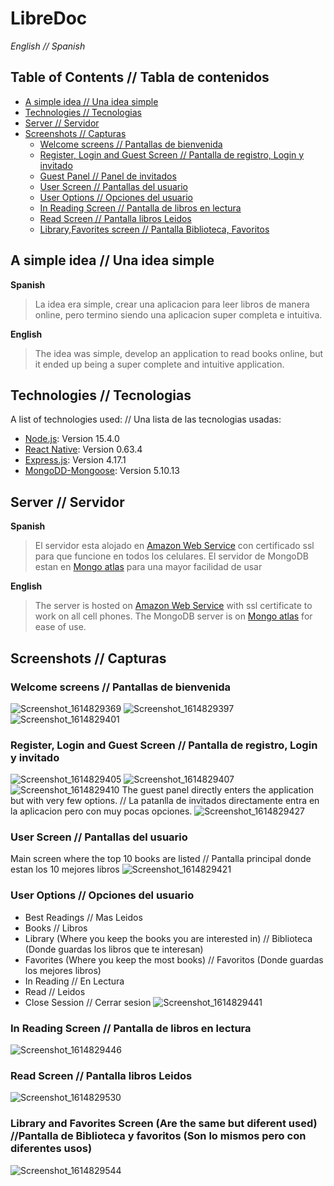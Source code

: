 # LibreDoc
*English // Spanish*

## **Table of Contents // Tabla de contenidos**

- [A simple idea // Una idea simple](#idea)
- [Technologies // Tecnologias](#Technologies)
- [Server // Servidor](#Server)
- [Screenshots // Capturas](#screens)
    - [Welcome screens // Pantallas de bienvenida](#welcome)     
    - [Register, Login and Guest Screen // Pantalla de registro, Login y invitado](#login)
    - [Guest Panel // Panel de invitados](#guest)
    - [User Screen // Pantallas del usuario](#user)
    - [User Options // Opciones del usuario](#options)
    - [In Reading Screen // Pantalla de libros en lectura](#reading)
    - [Read Screen // Pantalla libros Leidos](#read)
    - [Library,Favorites screen // Pantalla Biblioteca, Favoritos](#fav)


## **A simple idea // Una idea simple** <a name = "idea"></a>

**Spanish** 
>La idea era simple, crear una aplicacion para leer libros de manera online, pero termino siendo una aplicacion super completa e intuitiva.

**English**
>The idea was simple, develop an application to read books online, but it ended up being a super complete and intuitive application.

## **Technologies // Tecnologias** <a name = "Technologies"></a>
A list of technologies used: // Una lista de las tecnologias usadas:
* [Node.js](https://nodejs.org/): Version 15.4.0 
* [React Native](https://reactnative.dev/): Version 0.63.4
* [Express.js](https://expressjs.com/): Version 4.17.1
* [MongoDD-Mongoose](https://mongoosejs.com/): Version 5.10.13

## **Server // Servidor** <a name = "Server"></a>
**Spanish** 
>El servidor esta alojado en [Amazon Web Service](https://aws.amazon.com/es/) con certificado ssl para que funcione en todos los celulares.
>El servidor de MongoDB estan en [Mongo atlas](https://www.mongodb.com/cloud/atlas) para una mayor facilidad de usar 

**English**
>The server is hosted on [Amazon Web Service](https://aws.amazon.com/es/) with ssl certificate to work on all cell phones.
>The MongoDB server is on [Mongo atlas](https://www.mongodb.com/cloud/atlas) for ease of use.

## **Screenshots // Capturas** <a name = "screens"></a>
### Welcome screens // Pantallas de bienvenida <a name = "welcome"></a>
![Screenshot_1614829369](https://user-images.githubusercontent.com/26339240/109908470-17fdc880-7c83-11eb-8593-e76b6aef29d4.png)
![Screenshot_1614829397](https://user-images.githubusercontent.com/26339240/109908478-1d5b1300-7c83-11eb-923e-818d46118256.png)
![Screenshot_1614829401](https://user-images.githubusercontent.com/26339240/109908493-23e98a80-7c83-11eb-91a7-be752da13b7a.png)
### Register, Login and Guest Screen // Pantalla de registro, Login y invitado <a name = "login"></a>
![Screenshot_1614829405](https://user-images.githubusercontent.com/26339240/109908495-251ab780-7c83-11eb-99f9-46a838878594.png)
![Screenshot_1614829407](https://user-images.githubusercontent.com/26339240/109908736-8e022f80-7c83-11eb-9f2d-0b9407240ca5.png)
![Screenshot_1614829410](https://user-images.githubusercontent.com/26339240/109908739-8e9ac600-7c83-11eb-8a25-67a6be3e0b30.png)
The guest panel directly enters the application but with very few options. // 
La patanlla de invitados directamente entra en la aplicacion pero con muy pocas opciones. <a name = "guest"></a>
![Screenshot_1614829427](https://user-images.githubusercontent.com/26339240/109908752-93f81080-7c83-11eb-9727-644f0a99acad.png)
### User Screen // Pantallas del usuario <a name = "user"></a>
Main screen where the top 10 books are listed //
Pantalla principal donde estan los 10 mejores libros
![Screenshot_1614829421](https://user-images.githubusercontent.com/26339240/109908920-edf8d600-7c83-11eb-96ce-a39f60c2574c.png)
### User Options // Opciones del usuario <a name = "options"></a>
* Best Readings // Mas Leidos
* Books // Libros
* Library (Where you keep the books you are interested in) // Biblioteca (Donde guardas los libros que te interesan)
* Favorites (Where you keep the most books) // Favoritos (Donde guardas los mejores libros)
* In Reading // En Lectura
* Read // Leidos
* Close Session // Cerrar sesion 
![Screenshot_1614829441](https://user-images.githubusercontent.com/26339240/109909014-213b6500-7c84-11eb-969b-b811e00d8075.png)
### In Reading Screen // Pantalla de libros en lectura <a name = "reading"></a>
![Screenshot_1614829446](https://user-images.githubusercontent.com/26339240/109909467-ea198380-7c84-11eb-8c74-4e73cce3f222.png)
### Read Screen // Pantalla libros Leidos <a name = "read"></a>
![Screenshot_1614829530](https://user-images.githubusercontent.com/26339240/109909562-12a17d80-7c85-11eb-823d-7a599d8b8123.png)
### Library and Favorites Screen (Are the same but diferent used) //Pantalla de Biblioteca y favoritos (Son lo mismos pero con diferentes usos)<a name = "fav"></a>
![Screenshot_1614829544](https://user-images.githubusercontent.com/26339240/109909624-306ee280-7c85-11eb-9206-8d97919838a4.png)




